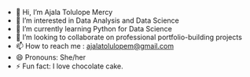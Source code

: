 - 👋 Hi, I’m Ajala Tolulope Mercy 
- 👀 I’m interested in Data Analysis and Data Science
- 🌱 I’m currently learning Python for Data Science
- 💞️ I’m looking to collaborate on professional portfolio-building projects
- 📫 How to reach me : ajalatolulopem@gmail.com
- 😄 Pronouns: She/her
- ⚡ Fun fact: I love chocolate cake.

<!---
Tolulope-aj/Tolulope-aj is a ✨ special ✨ repository because its `README.md` (this file) appears on your GitHub profile.
You can click the Preview link to take a look at your changes.
--->
